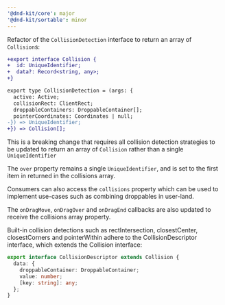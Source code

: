 ```yaml
---
'@dnd-kit/core': major
'@dnd-kit/sortable': minor
---
```


Refactor of the `CollisionDetection` interface to return an array of `Collision`s:

```diff
+export interface Collision {
+  id: UniqueIdentifier;
+  data?: Record<string, any>;
+}

export type CollisionDetection = (args: {
  active: Active;
  collisionRect: ClientRect;
  droppableContainers: DroppableContainer[];
  pointerCoordinates: Coordinates | null;
-}) => UniqueIdentifier;
+}) => Collision[];
```

This is a breaking change that requires all collision detection strategies to be updated to return an array of `Collision` rather than a single `UniqueIdentifier`

The `over` property remains a single `UniqueIdentifier`, and is set to the first item in returned in the collisions array.

Consumers can also access the `collisions` property which can be used to implement use-cases such as combining droppables in user-land.

The `onDragMove`, `onDragOver` and `onDragEnd` callbacks are also updated to receive the collisions array property.

Built-in collision detections such as rectIntersection, closestCenter, closestCorners and pointerWithin adhere to the CollisionDescriptor interface, which extends the Collision interface:

```ts
export interface CollisionDescriptor extends Collision {
  data: {
    droppableContainer: DroppableContainer;
    value: number;
    [key: string]: any;
  };
}
```
